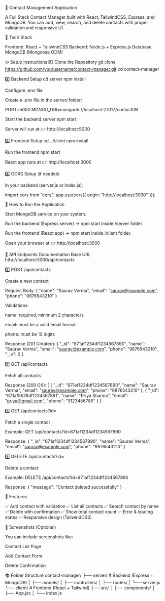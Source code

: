 📇 Contact Management Application

A Full Stack Contact Manager built with React, TailwindCSS, Express, and MongoDB.
You can add, view, search, and delete contacts with proper validation and responsive UI.

🧰 Tech Stack

Frontend: React + TailwindCSS
Backend: Node.js + Express.js
Database: MongoDB (Mongoose ODM)

⚙️ Setup Instructions
1️⃣ Clone the Repository
git clone https://github.com/yourusername/contact-manager.git
cd contact-manager

2️⃣ Backend Setup
cd server
npm install

Configure .env file

Create a .env file in the server/ folder:

PORT=5000
MONGO_URI=mongodb://localhost:27017/contactDB

Start the backend server
npm start


Server will run at 👉 http://localhost:5000

3️⃣ Frontend Setup
cd ../client
npm install

Run the frontend
npm start


React app runs at 👉 http://localhost:3000

4️⃣ CORS Setup (if needed)

In your backend (server.js or index.js):

import cors from "cors";
app.use(cors({ origin: "http://localhost:3000" }));

🚀 How to Run the Application

Start MongoDB service on your system.

Run the backend (Express server) → npm start inside /server folder.

Run the frontend (React app) → npm start inside /client folder.

Open your browser at 👉 http://localhost:3000

🧾 API Endpoints Documentation
Base URL
http://localhost:5000/api/contacts

1️⃣ POST /api/contacts

Create a new contact

Request Body:
{
  "name": "Saurav Verma",
  "email": "saurav@example.com",
  "phone": "9876543210"
}

Validations:

name: required, minimum 2 characters

email: must be a valid email format

phone: must be 10 digits

Response (201 Created):
{
  "_id": "671af1234df1234567890",
  "name": "Saurav Verma",
  "email": "saurav@example.com",
  "phone": "9876543210",
  "__v": 0
}

2️⃣ GET /api/contacts

Fetch all contacts

Response (200 OK):
[
  {
    "_id": "671af1234df1234567890",
    "name": "Saurav Verma",
    "email": "saurav@example.com",
    "phone": "9876543210"
  },
  {
    "_id": "671af5678df1234567891",
    "name": "Priya Sharma",
    "email": "priya@gmail.com",
    "phone": "9123456789"
  }
]

3️⃣ GET /api/contacts?id=<contactId>

Fetch a single contact

Example:
GET /api/contacts?id=671af1234df1234567890

Response:
{
  "_id": "671af1234df1234567890",
  "name": "Saurav Verma",
  "email": "saurav@example.com",
  "phone": "9876543210"
}

4️⃣ DELETE /api/contacts?id=<contactId>

Delete a contact

Example:
DELETE /api/contacts?id=671af1234df1234567890

Response:
{ "message": "Contact deleted successfully" }

🧠 Features

✅ Add contact with validation
✅ List all contacts
✅ Search contact by name
✅ Delete with confirmation
✅ Show total contact count
✅ Error & loading states
✅ Responsive design (TailwindCSS)

📱 Screenshots (Optional)

You can include screenshots like:

Contact List Page

Add Contact Form

Delete Confirmation

📚 Folder Structure
contact-manager/
├── server/              # Backend (Express + MongoDB)
│   ├── models/
│   ├── controllers/
│   ├── routes/
│   └── server.js
└── client/              # Frontend (React + Tailwind)
    ├── src/
    │   ├── components/
    │   ├── App.jsx
    │   └── index.js